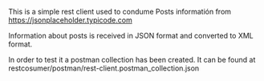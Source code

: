 This is a simple rest client used to condume Posts informatión from https://jsonplaceholder.typicode.com

Information about posts is received in JSON format and converted to XML format.

In order to test it a postman collection has been created. It can be found at restcosumer/postman/rest-client.postman_collection.json

